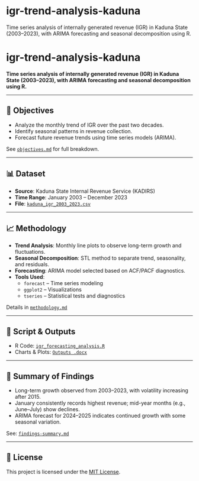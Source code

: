 # igr-trend-analysis-kaduna
Time series analysis of internally generated revenue (IGR) in Kaduna State (2003–2023), with ARIMA forecasting and seasonal decomposition using R.
# igr-trend-analysis-kaduna

**Time series analysis of internally generated revenue (IGR) in Kaduna State (2003–2023), with ARIMA forecasting and seasonal decomposition using R.**

---

## 📌 Objectives

- Analyze the monthly trend of IGR over the past two decades.  
- Identify seasonal patterns in revenue collection.  
- Forecast future revenue trends using time series models (ARIMA).

See [`objectives.md`](objectives.md) for full breakdown.

---

## 📊 Dataset

- **Source**: Kaduna State Internal Revenue Service (KADIRS)
- **Time Range**: January 2003 – December 2023
- **File**: [`kaduna_igr_2003_2023.csv`](kaduna_igr_2003_2023.csv)

---

## 📈 Methodology

- **Trend Analysis**: Monthly line plots to observe long-term growth and fluctuations.  
- **Seasonal Decomposition**: STL method to separate trend, seasonality, and residuals.  
- **Forecasting**: ARIMA model selected based on ACF/PACF diagnostics.  
- **Tools Used**:  
  - `forecast` – Time series modeling  
  - `ggplot2` – Visualizations  
  - `tseries` – Statistical tests and diagnostics  

Details in [`methodology.md`](methodology.md)

---

## 🔬 Script & Outputs

- R Code: [`igr_forecasting_analysis.R`](igr_forecasting_analysis.R)  
- Charts & Plots: [`Outputs .docx`](Outputs%20.docx)

---

## 📌 Summary of Findings

- Long-term growth observed from 2003–2023, with volatility increasing after 2015.  
- January consistently records highest revenue; mid-year months (e.g., June–July) show declines.  
- ARIMA forecast for 2024–2025 indicates continued growth with some seasonal variation.  

See: [`findings-summary.md`](findings-summary.md)

---

## 📄 License

This project is licensed under the [MIT License](LICENSE).
